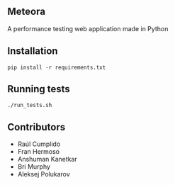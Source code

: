 Meteora
-------
A performance testing web application made in Python

Installation
------------

```
pip install -r requirements.txt
```

Running tests
-------------

```
./run_tests.sh
```

Contributors
------------

* Raúl Cumplido
* Fran Hermoso
* Anshuman Kanetkar
* Bri Murphy
* Aleksej Polukarov
